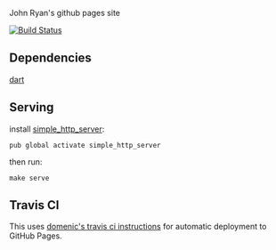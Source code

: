 John Ryan's github pages site

[![Build Status](https://travis-ci.org/johnpryan/github-pages-src.svg?branch=master)](https://travis-ci.org/johnpryan/github-pages-src)

## Dependencies

[dart](https://www.dartlang.org/)

## Serving

install [simple_http_server](https://pub.dartlang.org/packages/simple_http_server):

```
pub global activate simple_http_server
```

then run:

```
make serve
```

## Travis CI

This uses [domenic's travis ci instructions](https://gist.github.com/domenic/ec8b0fc8ab45f39403dd) for
automatic deployment to GitHub Pages.

